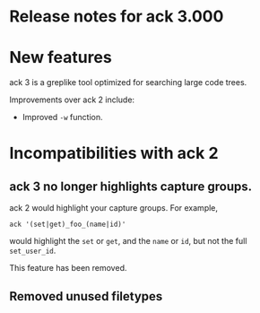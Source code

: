 # Release notes for ack 3.000

# New features

ack 3 is a greplike tool optimized for searching large code trees.

Improvements over ack 2 include:

* Improved `-w` function.


# Incompatibilities with ack 2

## ack 3 no longer highlights capture groups.

ack 2 would highlight your capture groups.  For example,

    ack '(set|get)_foo_(name|id)'

would highlight the `set` or `get`, and the `name` or `id`, but not the
full `set_user_id`.

This feature has been removed.

## Removed unused filetypes
